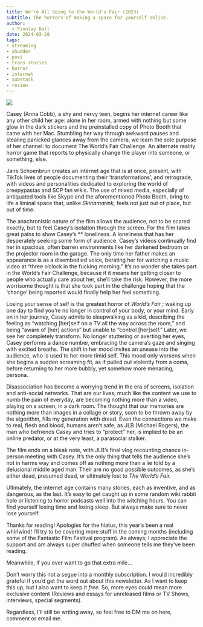 ```yaml
---
title: We're All Going to the World's Fair (2023)
subtitle: The horrors of making a space for yourself online.
author:
  - Finnlay Dall
date: 2024-03-28
tags:
- streaming
- shudder
- post
- trans stories
- horror
- internet
- substack
- review
---
```

[![](https://substackcdn.com/image/fetch/w*1456,c*limit,f*auto,q*auto:good,fl*progressive:steep/https%3A%2F%2Fsubstack-post-media.s3.amazonaws.com%2Fpublic%2Fimages%2Fa1fa9a1e-bbc0-4a02-ad39-067eacbd8914*1919x885.jpeg)](https://substackcdn.com/image/fetch/f*auto,q*auto:good,fl*progressive:steep/https%3A%2F%2Fsubstack-post-media.s3.amazonaws.com%2Fpublic%2Fimages%2Fa1fa9a1e-bbc0-4a02-ad39-067eacbd8914*1919x885.jpeg)

Casey (Anna Cobb), a shy and nervy teen, begins her internet career like any other child her age: alone in her room, armed with nothing but some glow in the dark stickers and the preinstalled copy of Photo Booth that came with her Mac. Stumbling her way through awkward pauses and stealing panicked glances away from the camera, we learn the sole purpose of her channel: to document The World’s Fair Challenge. An alternate reality horror game that reports to physically change the player into someone, or something, else.

Jane Schoenbrun creates an internet age that is at once, present, with TikTok lives of people documenting their ‘transformations’, and retrograde, with videos and personalities dedicated to exploring the world of creepypastas and SCP fan wikis. The use of mixed media, especially of antiquated tools like Skype and the aforementioned Photo Booth, bring to life a liminal space that, unlike *Skinamarink,* feels not just out of place, but out of time.

The anachronistic nature of the film allows the audience, not to be scared exactly, but to feel Casey’s isolation through the screen. For the film takes great pains to show Casey’s ** loneliness. A loneliness that has her desperately seeking some form of audience. Casey’s videos continually find her in spacious, often barren environments like her darkened bedroom or the projector room in the garage. The only time her father makes an appearance is as a disembodied voice, berating her for watching a music video at “three o’clock in the fucking morning.” It’s no wonder she takes part in the World’s Fair Challenge, because if it means her getting closer to people who actually care about her, she’ll take the risk. However, the more worrisome thought is that she took part in the challenge hoping that the ‘change’ being reported would finally help her feel something.

Losing your sense of self is the greatest horror of *World’s Fair* ; waking up one day to find you’re no longer in control of your body, or your mind. Early on in her journey, Casey admits to sleepwalking as a kid, describing the feeling as “watching [her]self on a TV all the way across the room,” and being “aware of [her] actions” but unable to “control [her]self.” Later, we see her completely transform. No longer stuttering or averting her eyes, Casey performs a dance number, embracing the camera’s gaze and singing with excited breaths. The shift in her mood invites an unease into the audience, who is used to her more timid self. This mood only worsens when she begins a sudden screaming fit, as if pulled out violently from a coma, before returning to her more bubbly, yet somehow more menacing, persona.

Disassociation has become a worrying trend in the era of screens, isolation and anti-social networks. That are our lives, much like the content we use to numb the pain of everyday, are becoming nothing more than a video, playing on a screen, in a dark room. The thought that our memories are nothing more than images in a collage or story, soon to be thrown away by the algorithm, fills my generation with dread. Even the connections we make to real, flesh and blood, humans aren’t safe, as JLB (Michael Rogers), the man who befriends Casey and tries to “protect” her, is implied to be an online predator, or at the very least, a parasocial stalker.

The film ends on a bleak note, with JLB’s final vlog recounting chance in-person meeting with Casey. It’s the only thing that tells the audience she’s not in harms way and comes off as nothing more than a lie told by a delusional middle aged man. Their are no good possible outcomes, as she’s either dead, presumed dead, or ultimately lost to *The World’s Fair.*

Ultimately, the internet age contains many stories, each as inventive, and as dangerous, as the last. It’s easy to get caught up in some random wiki rabbit hole or listening to horror podcasts well into the witching hours. You can find yourself losing time and losing sleep. But always make sure to never lose yourself.

Thanks for reading! Apologies for the hiatus, this year’s been a real whirlwind! I’ll try to be covering more stuff in the coming months (including some of the Fantastic Film Festival program). As always, I appreciate the support and am always super chuffed when someone tells me they’ve been reading.

Meanwhile, if you ever want to go that extra mile… 

Don’t worry this not a segue into a monthly subscription. I would incredibly grateful if you’d get the word out about this newsletter. As I want to keep this up, but I also want to keep it *free.* So, more eyes could mean more exclusive content (Reviews and essays for unreleased films or TV Shows, interviews, special segments).

Regardless, I’ll still be writing away, so feel free to DM me on here, comment or email me.


